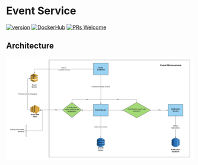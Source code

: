 # Event Service

[![version](https://img.shields.io/badge/Version-1.0.0-blue.svg?style=for-the-badge&logo=appveyor)](https://github.com/adisakshya/event-service) [![DockerHub](https://img.shields.io/badge/DockerHub-1.0.0-blue.svg?style=for-the-badge&logo=appveyor)](https://hub.docker.com/r/adisakshya/event-service) [![PRs Welcome](https://img.shields.io/badge/PRs-Welcome-blue.svg?style=for-the-badge&logo=appveyor)](https://github.com/adisakshya/event-service/pulls)

## Architecture

![Reminder Service Architecture](./assets/event-service-architecture.png)
